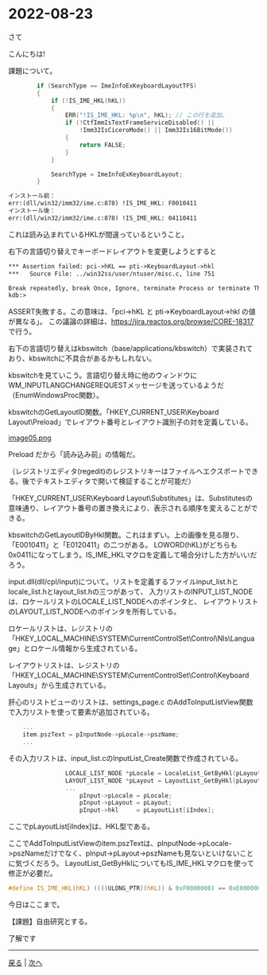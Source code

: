 # 2022-08-23

さて

こんにちは!

課題について。

```c
        if (SearchType == ImeInfoExKeyboardLayoutTFS)
        {
            if (!IS_IME_HKL(hKL))
            {
                ERR("!IS_IME_HKL: %p\n", hKL); // この行を追加。
                if (!CtfImmIsTextFrameServiceDisabled() ||
                    !Imm32IsCiceroMode() || Imm32Is16BitMode())
                {
                    return FALSE;
                }
            }

            SearchType = ImeInfoExKeyboardLayout;
        }
```

```txt
インストール前：
err:(dll/win32/imm32/ime.c:878) !IS_IME_HKL: F0010411
インストール後：
err:(dll/win32/imm32/ime.c:878) !IS_IME_HKL: 04110411
```

これは読み込まれているHKLが間違っているということ。

右下の言語切り替えでキーボードレイアウトを変更しようとすると

```txt
*** Assertion failed: pci->hKL == pti->KeyboardLayout->hkl
***   Source File: ../win32ss/user/ntuser/misc.c, line 751

Break repeatedly, break Once, Ignore, terminate Process or terminate Thread (boipt)? 
kdb:>
```

ASSERT失敗する。この意味は、「pci->hKL と pti->KeyboardLayout->hkl の値が異なる」。
この議論の詳細は、https://jira.reactos.org/browse/CORE-18317 で行う。

右下の言語切り替えはkbswitch（base/applications/kbswitch）で実装されており、kbswitchに不具合があるかもしれない。

kbswitchを見ていこう。言語切り替え時に他のウィンドウにWM_INPUTLANGCHANGEREQUESTメッセージを送っているようだ（EnumWindowsProc関数）。

kbswitchのGetLayoutID関数。「HKEY_CURRENT_USER\Keyboard Layout\Preload」でレイアウト番号とレイアウト識別子の対を定義している。

[image05.png](image05.png)

Preload だから「読み込み前」の情報だ。

（レジストリエディタ(regedit)のレジストリキーはファイルへエクスポートできる。後でテキストエディタで開いて検証することが可能だ）

「HKEY_CURRENT_USER\Keyboard Layout\Substitutes」は、Substitutesの意味通り、レイアウト番号の置き換えにより、表示される順序を変えることができる。

kbswitchのGetLayoutIDByHkl関数。これはまずい。上の画像を見る限り、「E0010411」と「E0120411」の二つがある。
LOWORD(hKL)がどちらも0x0411になってしまう。IS_IME_HKLマクロを定義して場合分けした方がいいだろう。

input.dll(dll/cpl/input)について。リストを定義するファイルinput_list.hとlocale_list.hとlayout_list.hの三つがあって、
入力リストのINPUT_LIST_NODEは、ロケールリストのLOCALE_LIST_NODEへのポインタと、
レイアウトリストのLAYOUT_LIST_NODEへのポインタを所有している。

ロケールリストは、レジストリの「HKEY_LOCAL_MACHINE\SYSTEM\CurrentControlSet\Control\Nls\Language」とロケール情報から生成されている。

レイアウトリストは、レジストリの「HKEY_LOCAL_MACHINE\SYSTEM\CurrentControlSet\Control\Keyboard Layouts」から生成されている。

肝心のリストビューのリストは、settings_page.c のAddToInputListView関数で入力リストを使って要素が追加されている。

```c
    ...
    item.pszText = pInputNode->pLocale->pszName;
    ...
```

その入力リストは、input_list.cのInputList_Create関数で作成されている。

```c
                LOCALE_LIST_NODE *pLocale = LocaleList_GetByHkl(pLayoutList[iIndex]);
                LAYOUT_LIST_NODE *pLayout = LayoutList_GetByHkl(pLayoutList[iIndex]);
                ...
                    pInput->pLocale = pLocale;
                    pInput->pLayout = pLayout;
                    pInput->hkl     = pLayoutList[iIndex];
```

ここでpLayoutList[iIndex]は、HKL型である。

ここでAddToInputListViewのitem.pszTextは、pInputNode->pLocale->pszNameだけでなく、pInput->pLayout->pszNameも見ないといけないことに気づくだろう。
LayoutList_GetByHklについてもIS_IME_HKLマクロを使って修正が必要だ。

```c
#define IS_IME_HKL(hKL) ((((ULONG_PTR)(hKL)) & 0xF0000000) == 0xE0000000)
```

今日はここまで。

【課題】自由研究とする。

了解です

---

[戻る](2022-08-16.md) | [次へ](2022-08-27.md)
